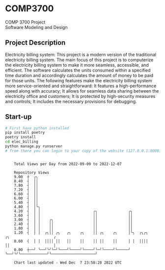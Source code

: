 # COMP3700
COMP 3700 Project  
Software Modeling and Design
## Project Description
Electricity billing system: This project is a modern version of the traditional electricity billing system. The main focus of this project is to computerize the electricity billing system to make it more seamless, accessible, and efficient. The software calculates the units consumed within a specified time duration and accordingly calculates the amount of money to be paid for those units. The following features make the electricity billing system more service-oriented and straightforward: It features a high-performance speed along with accuracy; It allows for seamless data sharing between the electricity office and customers; It is protected by high-security measures and controls; It includes the necessary provisions for debugging.

## Start-up
```bash
# First have python installed
pip install poetry
poetry install
cd elec_billing
python manage.py runserver
# from there you can login to your copy of the website (127.0.0.1:8000), default creds are admin/admin
```

```

    Total Views per Day from 2022-09-09 to 2022-12-07

    Repository Views
    9.00  ┼  ╭╮
    8.40  ┤  ││
    7.80  ┤  ││
    7.20  ┤  ││
    6.60  ┤  ││
    6.00  ┤  ││
    5.40  ┤  ││
    4.80  ┤  │╰╮
    4.20  ┤  │ │                        ╭╮              ╭╮
    3.60  ┤  │ │                        ││              ││
    3.00  ┤  │ │    ╭╮                  ││              ││
    2.40  ┤  │ │    ││                  ││              ││
    1.80  ┤  │ │    ││                  ││              ││
    1.20  ┤  │ │  ╭╮││ ╭╮   ╭╮    ╭╮    ││ ╭╮    ╭╮     │╰╮  ╭╮╭╮            ╭╮                    ╭
    0.60  ┤  │ │  ││││ ││   ││    ││    ││ ││    ││     │ │  ││││            ││                    │
    0.00  ┼──╯ ╰──╯╰╯╰─╯╰───╯╰────╯╰────╯╰─╯╰────╯╰─────╯ ╰──╯╰╯╰────────────╯╰────────────────────╯

    Chart last updated - Wed Dec  7 23:58:28 2022 UTC
    
```
